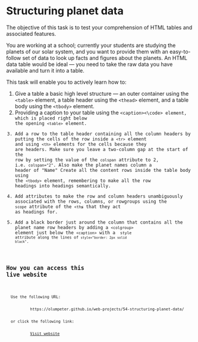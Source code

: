# Structuring planet data

The objective of this task is to test your comprehension of HTML tables and associated features. 

You are working at a school; currently your students are studying the planets of our solar system, and you want to provide them with an easy-to-follow set of data to look up facts and figures about the planets. An HTML data table would be ideal — you need to take the raw data you have available and turn it into a table. 

This task will enable you to actively learn how to: 
  1. Give a table a basic high level structure — an outer container using the <code>&lt;table&gt;</code> element, a table header using the <code>&lt;thead&gt;</code> element, and a table body using the <code>&lt;tbody&gt;</code> element.
  1. Providing a caption to your table using the <code>&lt;caption&gt;<\code> element, which is placed right below the opening <code>&lt;table&gt;</code> element.
  1. Add a row to the table header containing all the column headers by putting the cells of the row inside a <code>&lt;tr&gt;</code> element and using <code>&lt;th&gt;</code> elements for the cells because they are headers. Make sure you leave a two-column gap at the start of the row by setting the value of the <code>colspan</code> attribute to 2, i.e. <code>colspan=&quot;2&quot;</code>. Also make the planet names column a header of &quot;Name&quot; Create all the content rows inside the table body using the <code>&lt;tbody&gt;</code> element, remembering to make all the row headings into headings semantically.
  1. Add attributes to make the row and column headers unambiguously associated with the rows, columns, or rowgroups using the <code>scope</code> attribute of the <code>&lt;th&lg;</code> that they act as headings for.
  1. Add a black border just around the column that contains all the planet name row headers by adding a <code>&lt;colgroup&gt;</code> element just below the <code>&lt;caption&gt;</code> with a <code> style attribute along the lines of <code>style=&quot;border: 2px solid black&quot;</code>.

## How you can access this live website

<dl>
  Use the following URL:
  <dd>
    https://olumpeter.github.io/web-projects/54-structuring-planet-data/
  </dd>
  or click the following link:
  <dd>
    <a href="https://olumpeter.github.io/web-projects/54-structuring-planet-data/">Visit website</a>
  </dd>
</dl>
